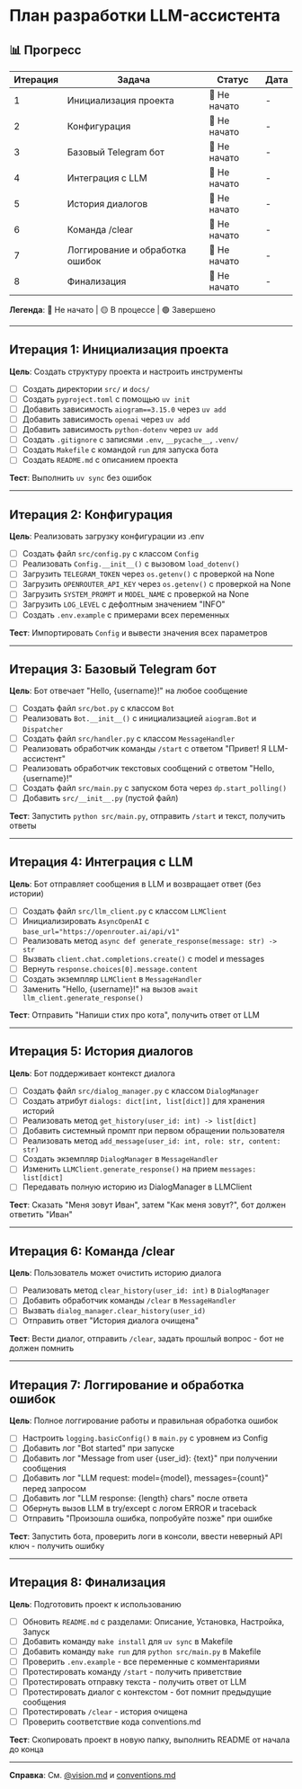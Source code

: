# План разработки LLM-ассистента

## 📊 Прогресс

| Итерация | Задача | Статус | Дата |
|----------|--------|--------|------|
| 1 | Инициализация проекта | 🔵 Не начато | - |
| 2 | Конфигурация | 🔵 Не начато | - |
| 3 | Базовый Telegram бот | 🔵 Не начато | - |
| 4 | Интеграция с LLM | 🔵 Не начато | - |
| 5 | История диалогов | 🔵 Не начато | - |
| 6 | Команда /clear | 🔵 Не начато | - |
| 7 | Логгирование и обработка ошибок | 🔵 Не начато | - |
| 8 | Финализация | 🔵 Не начато | - |

**Легенда**: 🔵 Не начато | 🟡 В процессе | 🟢 Завершено

---

## Итерация 1: Инициализация проекта

**Цель**: Создать структуру проекта и настроить инструменты

- [ ] Создать директории `src/` и `docs/`
- [ ] Создать `pyproject.toml` с помощью `uv init`
- [ ] Добавить зависимость `aiogram==3.15.0` через `uv add`
- [ ] Добавить зависимость `openai` через `uv add`
- [ ] Добавить зависимость `python-dotenv` через `uv add`
- [ ] Создать `.gitignore` с записями `.env`, `__pycache__`, `.venv/`
- [ ] Создать `Makefile` с командой `run` для запуска бота
- [ ] Создать `README.md` с описанием проекта

**Тест**: Выполнить `uv sync` без ошибок

---

## Итерация 2: Конфигурация

**Цель**: Реализовать загрузку конфигурации из .env

- [ ] Создать файл `src/config.py` с классом `Config`
- [ ] Реализовать `Config.__init__()` с вызовом `load_dotenv()`
- [ ] Загрузить `TELEGRAM_TOKEN` через `os.getenv()` с проверкой на None
- [ ] Загрузить `OPENROUTER_API_KEY` через `os.getenv()` с проверкой на None
- [ ] Загрузить `SYSTEM_PROMPT` и `MODEL_NAME` с проверкой на None
- [ ] Загрузить `LOG_LEVEL` с дефолтным значением "INFO"
- [ ] Создать `.env.example` с примерами всех переменных

**Тест**: Импортировать `Config` и вывести значения всех параметров

---

## Итерация 3: Базовый Telegram бот

**Цель**: Бот отвечает "Hello, {username}!" на любое сообщение

- [ ] Создать файл `src/bot.py` с классом `Bot`
- [ ] Реализовать `Bot.__init__()` с инициализацией `aiogram.Bot` и `Dispatcher`
- [ ] Создать файл `src/handler.py` с классом `MessageHandler`
- [ ] Реализовать обработчик команды `/start` с ответом "Привет! Я LLM-ассистент"
- [ ] Реализовать обработчик текстовых сообщений с ответом "Hello, {username}!"
- [ ] Создать файл `src/main.py` с запуском бота через `dp.start_polling()`
- [ ] Добавить `src/__init__.py` (пустой файл)

**Тест**: Запустить `python src/main.py`, отправить `/start` и текст, получить ответы

---

## Итерация 4: Интеграция с LLM

**Цель**: Бот отправляет сообщения в LLM и возвращает ответ (без истории)

- [ ] Создать файл `src/llm_client.py` с классом `LLMClient`
- [ ] Инициализировать `AsyncOpenAI` с `base_url="https://openrouter.ai/api/v1"`
- [ ] Реализовать метод `async def generate_response(message: str) -> str`
- [ ] Вызвать `client.chat.completions.create()` с model и messages
- [ ] Вернуть `response.choices[0].message.content`
- [ ] Создать экземпляр `LLMClient` в `MessageHandler`
- [ ] Заменить "Hello, {username}!" на вызов `await llm_client.generate_response()`

**Тест**: Отправить "Напиши стих про кота", получить ответ от LLM

---

## Итерация 5: История диалогов

**Цель**: Бот поддерживает контекст диалога

- [ ] Создать файл `src/dialog_manager.py` с классом `DialogManager`
- [ ] Создать атрибут `dialogs: dict[int, list[dict]]` для хранения историй
- [ ] Реализовать метод `get_history(user_id: int) -> list[dict]`
- [ ] Добавить системный промпт при первом обращении пользователя
- [ ] Реализовать метод `add_message(user_id: int, role: str, content: str)`
- [ ] Создать экземпляр `DialogManager` в `MessageHandler`
- [ ] Изменить `LLMClient.generate_response()` на прием `messages: list[dict]`
- [ ] Передавать полную историю из DialogManager в LLMClient

**Тест**: Сказать "Меня зовут Иван", затем "Как меня зовут?", бот должен ответить "Иван"

---

## Итерация 6: Команда /clear

**Цель**: Пользователь может очистить историю диалога

- [ ] Реализовать метод `clear_history(user_id: int)` в `DialogManager`
- [ ] Добавить обработчик команды `/clear` в `MessageHandler`
- [ ] Вызвать `dialog_manager.clear_history(user_id)`
- [ ] Отправить ответ "История диалога очищена"

**Тест**: Вести диалог, отправить `/clear`, задать прошлый вопрос - бот не должен помнить

---

## Итерация 7: Логгирование и обработка ошибок

**Цель**: Полное логгирование работы и правильная обработка ошибок

- [ ] Настроить `logging.basicConfig()` в `main.py` с уровнем из Config
- [ ] Добавить лог "Bot started" при запуске
- [ ] Добавить лог "Message from user {user_id}: {text}" при получении сообщения
- [ ] Добавить лог "LLM request: model={model}, messages={count}" перед запросом
- [ ] Добавить лог "LLM response: {length} chars" после ответа
- [ ] Обернуть вызов LLM в try/except с логом ERROR и traceback
- [ ] Отправить "Произошла ошибка, попробуйте позже" при ошибке

**Тест**: Запустить бота, проверить логи в консоли, ввести неверный API ключ - получить ошибку

---

## Итерация 8: Финализация

**Цель**: Подготовить проект к использованию

- [ ] Обновить `README.md` с разделами: Описание, Установка, Настройка, Запуск
- [ ] Добавить команду `make install` для `uv sync` в Makefile
- [ ] Добавить команду `make run` для `python src/main.py` в Makefile
- [ ] Проверить `.env.example` - все переменные с комментариями
- [ ] Протестировать команду `/start` - получить приветствие
- [ ] Протестировать отправку текста - получить ответ от LLM
- [ ] Протестировать диалог с контекстом - бот помнит предыдущие сообщения
- [ ] Протестировать `/clear` - история очищена
- [ ] Проверить соответствие кода conventions.md

**Тест**: Скопировать проект в новую папку, выполнить README от начала до конца

---

**Справка**: См. [@vision.md](./@vision.md) и [conventions.md](./conventions.md)
